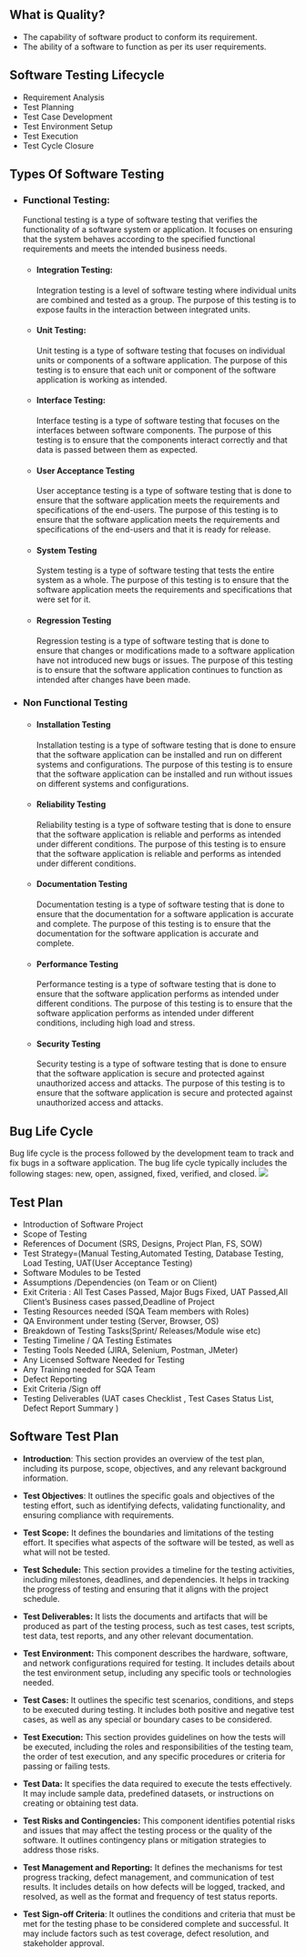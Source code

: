 ## What is Quality?
- The capability of software product to conform its requirement.
- The ability of a software to function as per its user requirements.

## Software Testing Lifecycle
- Requirement Analysis
- Test Planning
- Test Case Development
- Test Environment Setup
- Test Execution
- Test Cycle Closure

## Types Of Software Testing
- ### Functional Testing: 
  Functional testing is a type of software testing that verifies the functionality of a software system or application. It focuses on ensuring that the system behaves according to the specified functional requirements and meets the intended business needs.
	- #### Integration Testing:
		Integration testing is a level of software testing where individual units are combined and tested as a group. The purpose of this testing is to expose faults in the interaction between integrated units.
	- #### Unit Testing: 
		Unit testing is a type of software testing that focuses on individual units or components of a software application. The purpose of this testing is to ensure that each unit or component of the software application is working as intended.
	- #### Interface Testing: 
		Interface testing is a type of software testing that focuses on the interfaces between software components. The purpose of this testing is to ensure that the components interact correctly and that data is passed between them as expected.
	- #### User Acceptance Testing
		User acceptance testing is a type of software testing that is done to ensure that the software application meets the requirements and specifications of the end-users. The purpose of this testing is to ensure that the software application meets the requirements and specifications of the end-users and that it is ready for release.
	- #### System Testing
		System testing is a type of software testing that tests the entire system as a whole. The purpose of this testing is to ensure that the software application meets the requirements and specifications that were set for it.
	- #### Regression Testing
		Regression testing is a type of software testing that is done to ensure that changes or modifications made to a software application have not introduced new bugs or issues. The purpose of this testing is to ensure that the software application continues to function as intended after changes have been made.
		
- ### Non Functional Testing
	- #### Installation Testing
		Installation testing is a type of software testing that is done to ensure that the software application can be installed and run on different systems and configurations. The purpose of this testing is to ensure that the software application can be installed and run without issues on different systems and configurations.
	- #### Reliability Testing
		Reliability testing is a type of software testing that is done to ensure that the software application is reliable and performs as intended under different conditions. The purpose of this testing is to ensure that the software application is reliable and performs as intended under different conditions.
	- #### Documentation Testing
		Documentation testing is a type of software testing that is done to ensure that the documentation for a software application is accurate and complete. The purpose of this testing is to ensure that the documentation for the software application is accurate and complete.
	- #### Performance Testing
		Performance testing is a type of software testing that is done to ensure that the software application performs as intended under different conditions. The purpose of this testing is to ensure that the software application performs as intended under different conditions, including high load and stress.
	- #### Security Testing
		Security testing is a type of software testing that is done to ensure that the software application is secure and protected against unauthorized access and attacks. The purpose of this testing is to ensure that the software application is secure and protected against unauthorized access and attacks.


## Bug Life Cycle
Bug life cycle is the process followed by the development team to track and fix bugs in a software application. The bug life cycle typically includes the following stages: new, open, assigned, fixed, verified, and closed.
**![](https://lh4.googleusercontent.com/2EIRDVC7cgzE9ewAr_8JvlZEqmqtsLjGplLg35WUPWQZMkigoHOzT_wZg1RQNFDxYosqKSfNxMedzQ_ezk-oOjKUgvXdh6N_Zqudm-wnW8OJUVbPgLBpB6JXU1QPjyWE5TZPGQszbCqqyQSYwtRYZ_OdYA=nw)**

## Test Plan
- Introduction of Software Project
- Scope of Testing
- References of  Document (SRS, Designs, Project Plan, FS, SOW) 
- Test Strategy=(Manual Testing,Automated Testing, Database Testing, Load Testing, UAT(User Acceptance Testing) 
- Software Modules to be Tested
- Assumptions /Dependencies (on Team or on Client)
- Exit Criteria : All Test Cases Passed, Major Bugs Fixed, UAT Passed,All Client’s Business cases passed,Deadline of Project
- Testing Resources needed (SQA Team members with Roles)
- QA Environment under testing (Server, Browser, OS)
- Breakdown of Testing Tasks(Sprint/ Releases/Module wise etc) 
- Testing Timeline / QA Testing Estimates  
- Testing Tools Needed (JIRA, Selenium, Postman, JMeter) 
- Any Licensed Software Needed for Testing
- Any Training needed for SQA Team
- Defect Reporting
- Exit Criteria /Sign off
- Testing Deliverables  (UAT cases Checklist , Test Cases Status List, Defect Report Summary ) 

## Software Test Plan
- **Introduction**: This section provides an overview of the test plan, including its purpose, scope, objectives, and any relevant background information. 

- **Test Objectives**: It outlines the specific goals and objectives of the testing effort, such as identifying defects, validating functionality, and ensuring compliance with requirements.

- **Test Scope:** It defines the boundaries and limitations of the testing effort. It specifies what aspects of the software will be tested, as well as what will not be tested.

- **Test Schedule:** This section provides a timeline for the testing activities, including milestones, deadlines, and dependencies. It helps in tracking the progress of testing and ensuring that it aligns with the project schedule.

- **Test Deliverables:** It lists the documents and artifacts that will be produced as part of the testing process, such as test cases, test scripts, test data, test reports, and any other relevant documentation.

- **Test Environment:** This component describes the hardware, software, and network configurations required for testing. It includes details about the test environment setup, including any specific tools or technologies needed.

- **Test Cases:** It outlines the specific test scenarios, conditions, and steps to be executed during testing. It includes both positive and negative test cases, as well as any special or boundary cases to be considered. 

- **Test Execution:** This section provides guidelines on how the tests will be executed, including the roles and responsibilities of the testing team, the order of test execution, and any specific procedures or criteria for passing or failing tests.

- **Test Data:** It specifies the data required to execute the tests effectively. It may include sample data, predefined datasets, or instructions on creating or obtaining test data.

- **Test Risks and Contingencies:** This component identifies potential risks and issues that may affect the testing process or the quality of the software. It outlines contingency plans or mitigation strategies to address those risks.

- **Test Management and Reporting:** It defines the mechanisms for test progress tracking, defect management, and communication of test results. It includes details on how defects will be logged, tracked, and resolved, as well as the format and frequency of test status reports.

- **Test Sign-off Criteria**: It outlines the conditions and criteria that must be met for the testing phase to be considered complete and successful. It may include factors such as test coverage, defect resolution, and stakeholder approval.
